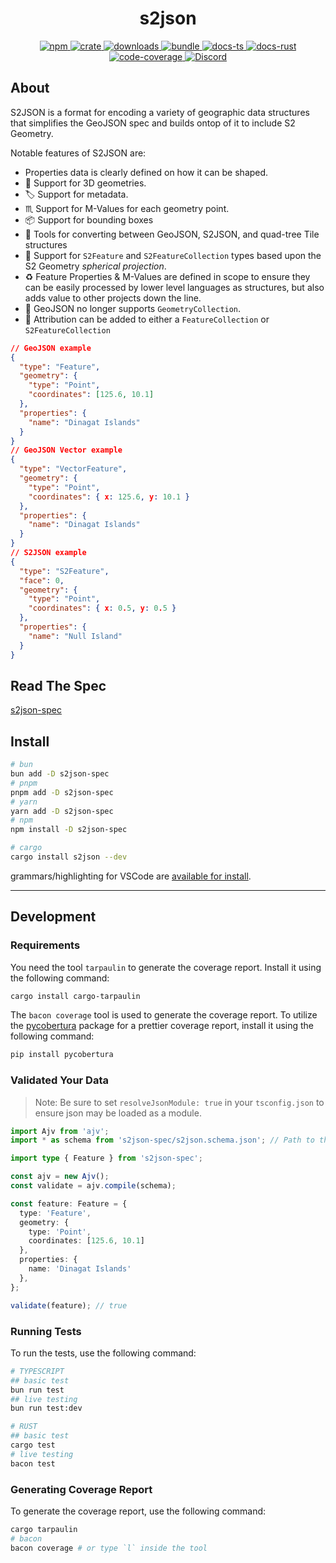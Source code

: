 <h1 style="text-align: center;">
  <div align="center">s2json</div>
</h1>

<p align="center">
  <a href="https://npmjs.org/package/s2json-spec">
    <img src="https://img.shields.io/npm/v/s2json-spec.svg?logo=npm&logoColor=white" alt="npm">
  </a>
  <a href="https://crates.io/crates/s2json">
    <img src="https://img.shields.io/crates/v/s2json.svg?logo=rust&logoColor=white" alt="crate">
  </a>
  <a href="https://www.npmjs.com/package/s2json-spec">
    <img src="https://img.shields.io/npm/dm/s2json-spec.svg" alt="downloads">
  </a>
  <a href="https://bundlejs.com/?q=s2json-spec">
    <img src="https://img.shields.io/bundlejs/size/s2json-spec?exports=VectorTile" alt="bundle">
  </a>
  <a href="https://open-s2.github.io/s2json/">
    <img src="https://img.shields.io/badge/docs-typescript-yellow.svg" alt="docs-ts">
  </a>
  <a href="https://docs.rs/s2json">
    <img src="https://img.shields.io/badge/docs-rust-yellow.svg" alt="docs-rust">
  </a>
  <a href="https://coveralls.io/github/Open-S2/s2json?branch=master">
    <img src="https://coveralls.io/repos/github/Open-S2/s2json/badge.svg?branch=master" alt="code-coverage">
  </a>
  <a href="https://discord.opens2.com">
    <img src="https://img.shields.io/discord/953563031701426206?logo=discord&logoColor=white" alt="Discord">
  </a>
</p>

## About

S2JSON is a format for encoding a variety of geographic data structures that simplifies the GeoJSON spec and builds ontop of it to include S2 Geometry.

Notable features of S2JSON are:

* Properties data is clearly defined on how it can be shaped.
* 🧊 Support for 3D geometries.
* 🏷️ Support for metadata.
* ♏ Support for M-Values for each geometry point.
* 📦 Support for bounding boxes
* 🔨 Tools for converting between GeoJSON, S2JSON, and quad-tree Tile structures
* 🪩 Support for `S2Feature` and `S2FeatureCollection` types based upon the S2 Geometry *spherical projection*.
* ♻️ Feature Properties & M-Values are defined in scope to ensure they can be easily processed by lower level languages as structures, but also adds value to other projects down the line.
* 🛑 GeoJSON no longer supports `GeometryCollection`.
* 📝 Attribution can be added to either a `FeatureCollection` or `S2FeatureCollection`

```json
// GeoJSON example
{
  "type": "Feature",
  "geometry": {
    "type": "Point",
    "coordinates": [125.6, 10.1]
  },
  "properties": {
    "name": "Dinagat Islands"
  }
}
// GeoJSON Vector example
{
  "type": "VectorFeature",
  "geometry": {
    "type": "Point",
    "coordinates": { x: 125.6, y: 10.1 }
  },
  "properties": {
    "name": "Dinagat Islands"
  }
}
// S2JSON example
{
  "type": "S2Feature",
  "face": 0,
  "geometry": {
    "type": "Point",
    "coordinates": { x: 0.5, y: 0.5 }
  },
  "properties": {
    "name": "Null Island"
  }
}
```

## Read The Spec

[s2json-spec](/s2json-spec/1.0.0/README.md)

## Install

```bash
# bun
bun add -D s2json-spec
# pnpm
pnpm add -D s2json-spec
# yarn
yarn add -D s2json-spec
# npm
npm install -D s2json-spec

# cargo
cargo install s2json --dev
```

grammars/highlighting for VSCode are [available for install](https://marketplace.visualstudio.com/items?itemName=OpenS2.s2json-spec).

---

## Development

### Requirements

You need the tool `tarpaulin` to generate the coverage report. Install it using the following command:

```bash
cargo install cargo-tarpaulin
```

The `bacon coverage` tool is used to generate the coverage report. To utilize the [pycobertura](https://pypi.org/project/pycobertura/) package for a prettier coverage report, install it using the following command:

```bash
pip install pycobertura
```

### Validated Your Data

> Note: Be sure to set `resolveJsonModule: true` in your `tsconfig.json` to ensure json may be loaded as a module.

```ts
import Ajv from 'ajv';
import * as schema from 's2json-spec/s2json.schema.json'; // Path to the schema

import type { Feature } from 's2json-spec';

const ajv = new Ajv();
const validate = ajv.compile(schema);

const feature: Feature = {
  type: 'Feature',
  geometry: {
    type: 'Point',
    coordinates: [125.6, 10.1]
  },
  properties: {
    name: 'Dinagat Islands'
  },
};

validate(feature); // true
```

### Running Tests

To run the tests, use the following command:

```bash
# TYPESCRIPT
## basic test
bun run test
## live testing
bun run test:dev

# RUST
## basic test
cargo test
# live testing
bacon test
```

### Generating Coverage Report

To generate the coverage report, use the following command:

```bash
cargo tarpaulin
# bacon
bacon coverage # or type `l` inside the tool
```
